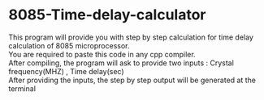 # 8085-Time-delay-calculator
This program will provide you with step by step calculation for time delay calculation of 8085 microprocessor.                                                                     
You are required to paste this code in any cpp compiler.                                                                                                                           
After compiling, the program will ask to provide two inputs : Crystal frequency(MHZ) ,  Time delay(sec)                                                                             
After providing the inputs, the step by step output will be generated at the terminal
